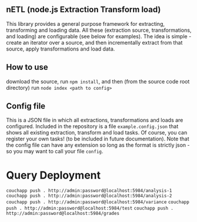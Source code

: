 ## nETL (node.js Extraction Transform load)
This library provides a general purpose framework for extracting, transforming and loading data. All these (extraction source, transformations, and loading) are configurable (see below for examples). The idea is simple - create an iterator over a source, and then incrementally extract from that source, apply transformations and load data.

## How to use
download the source, run `npm install`, and then (from the source code root directory) run `node index <path to config>`

## Config file
This is a JSON file in which all extractions, transformations and loads are configured. Included in the repository is a file `example.config.json` that shows all existing extraction, transform and load tasks. Of course, you can register your own tasks! (to be included in future documentation). Note that the config file can have any extension so long as the format is strictly json - so you may want to call your file `config`.


# Query Deployment
`couchapp push . http://admin:password@localhost:5984/analysis-1`
`couchapp push . http://admin:password@localhost:5984/analysis-2`
`couchapp push . http://admin:password@localhost:5984/variance`
`couchapp push . http://admin:password@localhost:5984/test`
`couchapp push . http://admin:password@localhost:5984/grades`